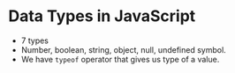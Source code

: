 # Data Types in JavaScript

- 7 types
- Number, boolean, string, object, null, undefined symbol.
- We have `typeof` operator that gives us type of a value.

